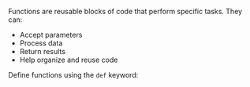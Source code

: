 Functions are reusable blocks of code that perform specific tasks. They can:
* Accept parameters
* Process data
* Return results
* Help organize and reuse code

Define functions using the `def` keyword: 
